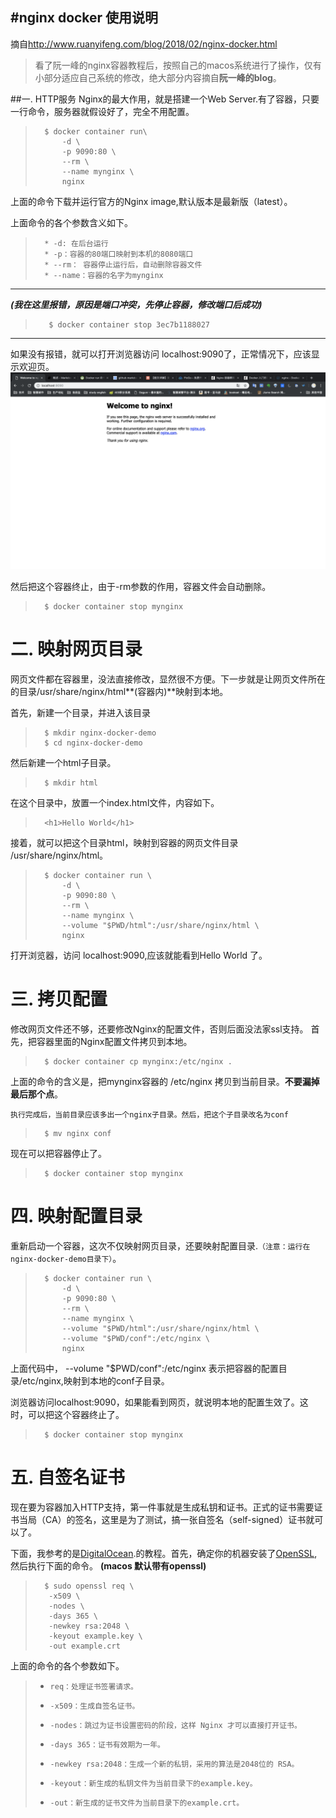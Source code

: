 #nginx docker 使用说明
------------------
摘自<http://www.ruanyifeng.com/blog/2018/02/nginx-docker.html>

> 看了阮一峰的nginx容器教程后，按照自己的macos系统进行了操作，仅有小部分适应自己系统的修改，绝大部分内容摘自**阮一峰的blog**。

##一. HTTP服务
Nginx的最大作用，就是搭建一个Web Server.有了容器，只要一行命令，服务器就假设好了，完全不用配置。
>
>		$ docker container run\
>			-d \
>			-p 9090:80 \
>			--rm \
>			--name mynginx \
>			nginx

上面的命令下载并运行官方的Nginx image,默认版本是最新版（latest）。

上面命令的各个参数含义如下。

> 		* -d: 在后台运行
> 		* -p：容器的80端口映射到本机的8080端口
> 		* --rm： 容器停止运行后，自动删除容器文件
> 		* --name：容器的名字为mynginx

  ----------
 ***(我在这里报错，原因是端口冲突，先停止容器，修改端口后成功)***
>		 $ docker container stop 3ec7b1188027
 -------------
 如果没有报错，就可以打开浏览器访问 localhost:9090了，正常情况下，应该显示欢迎页。
![MacDown Screenshot](https://github.com/liuyf90/doc/blob/master/pic/ngnix%E4%B8%BB%E9%A1%B5.png?raw=true)

然后把这个容器终止，由于-rm参数的作用，容器文件会自动删除。
> 		$ docker container stop mynginx

# 二. 映射网页目录
网页文件都在容器里，没法直接修改，显然很不方便。下一步就是让网页文件所在的目录/usr/share/nginx/html**(容器内)**映射到本地。

首先，新建一个目录，并进入该目录
>		$ mkdir nginx-docker-demo
>		$ cd nginx-docker-demo
然后新建一个html子目录。

>		$ mkdir html

在这个目录中，放置一个index.html文件，内容如下。

>		<h1>Hello World</h1>
接着，就可以把这个目录html，映射到容器的网页文件目录 /usr/share/nginx/html。

>		$ docker container run \
>			-d \
>			-p 9090:80 \
>			--rm \
>			--name mynginx \
>			--volume "$PWD/html":/usr/share/nginx/html \
>			nginx

打开浏览器，访问 localhost:9090,应该就能看到Hello World 了。


# 三. 拷贝配置
修改网页文件还不够，还要修改Nginx的配置文件，否则后面没法家ssl支持。
首先，把容器里面的Nginx配置文件拷贝到本地。

>   	$ docker container cp mynginx:/etc/nginx .

上面的命令的含义是，把mynginx容器的 /etc/nginx	拷贝到当前目录。**不要漏掉最后那个点**。

`执行完成后，当前目录应该多出一个nginx子目录。然后，把这个子目录改名为conf`

>		$ mv nginx conf

现在可以把容器停止了。

>		$ docker container stop mynginx

# 四. 映射配置目录

重新启动一个容器，这次不仅映射网页目录，还要映射配置目录.`（注意：运行在nginx-docker-demo目录下）`。

>		$ docker container run \
>			-d \
>			-p 9090:80 \
>			--rm \
>			--name mynginx \
>			--volume "$PWD/html":/usr/share/nginx/html \
>			--volume "$PWD/conf":/etc/nginx \
>			nginx

上面代码中， --volume "$PWD/conf":/etc/nginx 表示把容器的配置目录/etc/nginx,映射到本地的conf子目录。

浏览器访问localhost:9090，如果能看到网页，就说明本地的配置生效了。这时，可以把这个容器终止了。

>		$ docker container stop mynginx

# 五. 自签名证书

现在要为容器加入HTTP支持，第一件事就是生成私钥和证书。正式的证书需要证书当局（CA）的签名，这里是为了测试，搞一张自签名（self-signed）证书就可以了。

下面，我参考的是[DigitalOcean](https://www.digitalocean.com/community/tutorials/how-to-create-a-self-signed-ssl-certificate-for-nginx-in-ubuntu-16-04).的教程。首先，确定你的机器安装了[OpenSSL](https://www.openssl.org/source/),然后执行下面的命令。
**(macos 默认带有openssl)**

>		$ sudo openssl req \
>  	     -x509 \
>  		 -nodes \
>  		 -days 365 \
> 		 -newkey rsa:2048 \
> 		 -keyout example.key \
>		 -out example.crt

上面的命令的各个参数如下。
>
> *		req：处理证书签署请求。
> *		-x509：生成自签名证书。
> *		-nodes：跳过为证书设置密码的阶段，这样 Nginx 才可以直接打开证书。
> *		-days 365：证书有效期为一年。
> * 	-newkey rsa:2048：生成一个新的私钥，采用的算法是2048位的 RSA。
> *		-keyout：新生成的私钥文件为当前目录下的example.key。
> *		-out：新生成的证书文件为当前目录下的example.crt。



